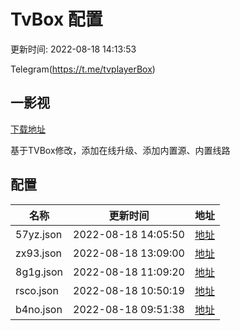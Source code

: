 # TvBox 配置

更新时间: 2022-08-18 14:13:53

Telegram(https://t.me/tvplayerBox)

## 一影视

[下载地址](https://ghproxy.com/https://raw.githubusercontent.com/tv-player/apks/main/live/一影视_1.0.1.apk)

基于TVBox修改，添加在线升级、添加内置源、内置线路


## 配置


|   名称  | 更新时间  |地址  |
|  ----  | ----  |----  |
|  57yz.json | 2022-08-18 14:05:50 |[地址](https://box.okeybox.top/tv/57yz.json) |
|  zx93.json | 2022-08-18 13:09:00 |[地址](https://box.okeybox.top/tv/zx93.json) |
|  8g1g.json | 2022-08-18 11:09:20 |[地址](https://box.okeybox.top/tv/8g1g.json) |
|  rsco.json | 2022-08-18 10:50:19 |[地址](https://box.okeybox.top/tv/rsco.json) |
|  b4no.json | 2022-08-18 09:51:38 |[地址](https://box.okeybox.top/tv/b4no.json) |
  
